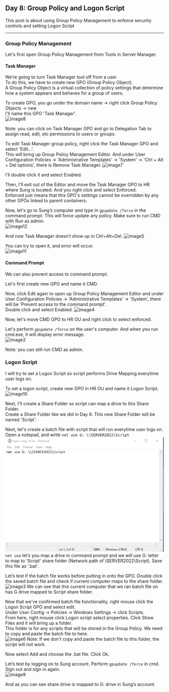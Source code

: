 ## Day 8: Group Policy and Logon Script

This post is about using Group Policy Management to enforce security controls and setting Logon Script

---

### Group Policy Management

Let's first open Group Policy Management from Tools in Server Manager.

#### Task Manager

We’re going to turn Task Manager tool off from a user. <br/>
To do this, we have to create new GPO (Group Policy Object). <br/>
A Group Policy Object is a virtual collection of policy settings that determine how a system appears and behaves for a group of users.

To create GPO, you go under the domain name -> right click Group Policy Objects -> new <br/>
I'll name this GPO 'Task Manager'. <br/>
![image8](https://github.com/swmoon1603/swmoon1603.github.io/assets/64879904/0df76510-7c92-4788-8d41-7a7f5773738b)

Note: you can click on Task Manager GPO and go to Delegation Tab to assign read, edit, etc permissions to users or groups.

To edit Task Manager group policy, right click the Task Manager GPO and select 'Edit...'. <br/>
This will bring up Group Policy Management Editor. And under User Configuration Policies -> 'Administrative Templates' -> 'System' -> 'Ctrl + Alt + Del options', there is Remove Task Manager.
![image7](https://github.com/swmoon1603/swmoon1603.github.io/assets/64879904/8ba69bba-a2e3-490f-9f86-86eedd6a1633)

I'll double click it and select Enabled.

Then, I'll exit out of the Editor and move the Task Manager GPO to HR where Sung is located. And you right click and select Enforced. <br/>
Enforced just means that this GPO's settings cannot be overridden by any other GPOs linked to parent containers.

Now, let's go to Sung’s computer and type in ```gpupdate /force``` in the command prompt. This will force update any policy. Make sure to run CMD with Run as admin. <br/>
![image12](https://github.com/swmoon1603/swmoon1603.github.io/assets/64879904/58e1ffa9-5866-4f67-a063-0eb2a0140d47) <br/>

And now Task Manager doesn’t show up in Ctrl+Alt+Del.
![image5](https://github.com/swmoon1603/swmoon1603.github.io/assets/64879904/b68ccbcd-a7a4-45a9-95cc-910f8efdc156)

You can try to open it, and error will occur. <br/>
![image11](https://github.com/swmoon1603/swmoon1603.github.io/assets/64879904/738c40b0-6638-44f6-a919-964d87d5cf5f)

#### Command Prompt

We can also prevent access to command prompt. <br/>

Let's first create new GPO and name it CMD. <br/>

Now, click Edit again to open up Group Policy Management Editor and under User Configuration Policies -> 'Administrative Templates' -> 'System', there will be 'Prevent access to the command prompt'. <br/>
Double click and select Enabled. 
![image4](https://github.com/swmoon1603/swmoon1603.github.io/assets/64879904/4f53c622-151d-4bd0-9d08-1204e28bab44)

Now, let's move CMD GPO to HR OU and right click to select enforced.

Let's perform ```gpupdate /force``` on the user's computer. And when you run cmd.exe, it will display error message. <br/>
![image2](https://github.com/swmoon1603/swmoon1603.github.io/assets/64879904/afb9871e-23d8-4274-9231-5e24792fef14)

Note: you can still run CMD as admin.

### Logon Script

I will try to set a Logon Script so script performs Drive Mapping everytime user logs on.

To set a logon script, create new GPO in HR OU and name it Logon Script. 
![image10](https://github.com/swmoon1603/swmoon1603.github.io/assets/64879904/d05fd4bb-b22c-4103-81bf-f04fad5b0a4c)

Next, I'll create a Share Folder so script can map a drive to this Share Folder. <br/>
Create a Share Folder like we did in Day 6. This new Share Folder will be named 'Script'.

Next, let's create a batch file with script that will run everytime user logs on. Open a notepad, and write ```net use G: \\SERVER2022\Script``` <br/>
![screenshot](https://github.com/swmoon1603/swmoon1603.github.io/blob/main/css/images/VM%20screenshots/Day8/images/screenshot.png) <br/>
```net use``` let’s you map a drive in command prompt and we will use G: letter to map to 'Script' share folder (Network path of \\SERVER2022\Script). Save this file as '.bat'.

Let’s test if the batch file works before putting in onto the GPO. Double click the saved batch file and check if current computer maps to the share folder.
![image3](https://github.com/swmoon1603/swmoon1603.github.io/assets/64879904/c156cf3b-1234-47b8-a8ab-6d933db18e61)
We can see that this current computer that we ran batch file on has G drive mapped to Script share folder.

Now that we've confirmed batch file functionality, right mouse click the Logon Script GPO and select edit. <br/>
Under User Config -> Policies -> Windows Settings -> click Scripts. <br/>
From here, right mouse click Logon script select properties. Click Show Files and it will bring up a folder. <br/>
This folder is for any scripts that will be stored in the Group Policy. We need to copy and paste the batch file to here. <br/>
![image6](https://github.com/swmoon1603/swmoon1603.github.io/assets/64879904/a8c3df06-af73-4175-bc7d-448d7d7e7769)
Note: If we don't copy and paste the batch file to this folder, the script will not work. 

Now select Add and choose the .bat file. Click Ok.

Let’s test by logging on to Sung account. Perform ```gpupdate /force``` in cmd. Sign out and sign in again. <br/>
![image9](https://github.com/swmoon1603/swmoon1603.github.io/assets/64879904/c22683d2-f5b8-4b74-81f8-c29c0685cea4)

And as you can see share drive is mapped to G: drive in Sung’s account.
